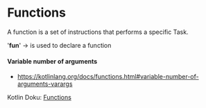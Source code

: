 # Functions



A function is a set of instructions that performs a specific Task.



'**fun**' → is used to declare a function



#### Variable number of arguments

* https://kotlinlang.org/docs/functions.html#variable-number-of-arguments-varargs



Kotlin Doku: [Functions](https://kotlinlang.org/docs/functions.html)

